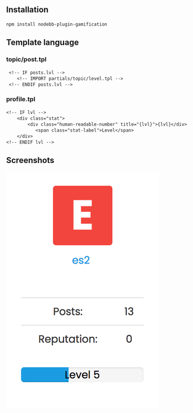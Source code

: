 ## Installation

    npm install nodebb-plugin-gamification

## Template language
### topic/post.tpl
     <!-- IF posts.lvl -->
        <!-- IMPORT partials/topic/level.tpl -->
     <!-- ENDIF posts.lvl --> 
### profile.tpl
    <!-- IF lvl -->
        <div class="stat">
            <div class="human-readable-number" title="{lvl}">{lvl}</div>
               <span class="stat-label">Level</span>
        </div>
    <!-- ENDIF lvl -->

## Screenshots

![Gamification progress bar](screenshot.png)
